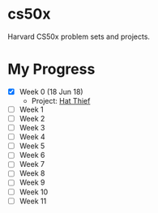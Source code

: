 # cs50x
Harvard CS50x problem sets and projects. 

# My Progress
- [x] Week 0 (18 Jun 18)
  - Project: [Hat Thief](https://scratch.mit.edu/projects/229693968/)
- [ ] Week 1
- [ ] Week 2
- [ ] Week 3
- [ ] Week 4
- [ ] Week 5
- [ ] Week 6
- [ ] Week 7
- [ ] Week 8
- [ ] Week 9
- [ ] Week 10
- [ ] Week 11
